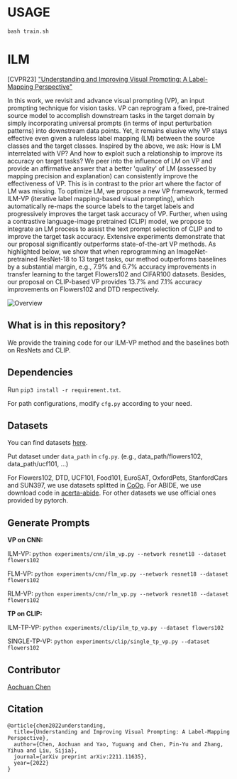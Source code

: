 # USAGE 
```
bash train.sh
```


# ILM

[CVPR23] ["Understanding and Improving Visual Prompting: A Label-Mapping Perspective"](https://arxiv.org/abs/2211.11635)

In this work, we revisit and advance visual prompting (VP), an input prompting technique for vision tasks. VP can reprogram a fixed, pre-trained source model to accomplish downstream tasks in the target domain by simply incorporating universal prompts (in terms of input perturbation patterns) into downstream data points. Yet, it remains elusive why VP stays effective even given a ruleless label mapping (LM) between the source classes and the target classes. Inspired by the above, we ask: How is LM interrelated with VP? And how to exploit such a relationship to improve its accuracy on target tasks? We peer into the influence of LM on VP and provide an affirmative answer that a better 'quality' of LM (assessed by mapping precision and explanation) can consistently improve the effectiveness of VP. This is in contrast to the prior art where the factor of LM was missing. To optimize LM, we propose a new VP framework, termed ILM-VP (iterative label mapping-based visual prompting), which automatically re-maps the source labels to the target labels and progressively improves the target task accuracy of VP. Further, when using a contrastive language-image pretrained (CLIP) model, we propose to integrate an LM process to assist the text prompt selection of CLIP and to improve the target task accuracy. Extensive experiments demonstrate that our proposal significantly outperforms state-of-the-art VP methods. As highlighted below, we show that when reprogramming an ImageNet-pretrained ResNet-18 to 13 target tasks, our method outperforms baselines by a substantial margin, e.g., 7.9% and 6.7% accuracy improvements in transfer learning to the target Flowers102 and CIFAR100 datasets. Besides, our proposal on CLIP-based VP provides 13.7% and 7.1% accuracy improvements on Flowers102 and DTD respectively.

![Overview](image.png)

## What is in this repository?

We provide the training code for our ILM-VP method and the baselines both on ResNets and CLIP.

## Dependencies

Run `pip3 install -r requirement.txt`.

For path configurations, modify `cfg.py` according to your need.

## Datasets

You can find datasets [here](https://drive.google.com/drive/folders/17JpHU_y6Ggc4274TLMmJAE3bsiFtUJDv?usp=share_link).

Put dataset under `data_path` in `cfg.py`. (e.g., data_path/flowers102, data_path/ucf101, ...)

For Flowers102, DTD, UCF101, Food101, EuroSAT, OxfordPets, StanfordCars and SUN397, we use datasets splitted in [CoOp](https://github.com/KaiyangZhou/CoOp). For ABIDE, we use download code in [acerta-abide](https://github.com/lsa-pucrs/acerta-abide). For other datasets we use official ones provided by pytorch.

## Generate Prompts

**VP on CNN:**

ILM-VP: `python experiments/cnn/ilm_vp.py --network resnet18 --dataset flowers102`

FLM-VP: `python experiments/cnn/flm_vp.py --network resnet18 --dataset flowers102`

RLM-VP: `python experiments/cnn/rlm_vp.py --network resnet18 --dataset flowers102`

**TP on CLIP:**

ILM-TP-VP: `python experiments/clip/ilm_tp_vp.py --dataset flowers102`

SINGLE-TP-VP: `python experiments/clip/single_tp_vp.py --dataset flowers102`

## Contributor

[Aochuan Chen](https://cse.msu.edu/~chenaoch/)

## Citation
```
@article{chen2022understanding,
  title={Understanding and Improving Visual Prompting: A Label-Mapping Perspective},
  author={Chen, Aochuan and Yao, Yuguang and Chen, Pin-Yu and Zhang, Yihua and Liu, Sijia},
  journal={arXiv preprint arXiv:2211.11635},
  year={2022}
}
```
